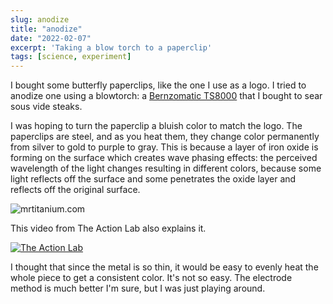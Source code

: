 ```yaml
---
slug: anodize
title: "anodize"
date: "2022-02-07"
excerpt: 'Taking a blow torch to a paperclip'
tags: [science, experiment]
---
```


I bought some butterfly paperclips, like the one I use as a logo. I tried to anodize one using a blowtorch: a [Bernzomatic TS8000](https://amzn.to/3upUfSa) that I bought to sear sous vide steaks.

I was hoping to turn the paperclip a bluish color to match the logo. The paperclips are steel, and as you heat them, they change color permanently from silver to gold to purple to gray. This is because a layer of iron oxide is forming on the surface which creates wave phasing effects: the perceived wavelength of the light changes resulting in different colors, because some light reflects off the surface and some penetrates the oxide layer and reflects off the original surface.

![mrtitanium.com](/assets/post/anodize/wave-interference.gif)

This video from The Action Lab also explains it.

[![The Action Lab](http://i3.ytimg.com/vi/zshXJyq-xcM/maxresdefault.jpg)](https://youtu.be/zshXJyq-xcM)

I thought that since the metal is so thin, it would be easy to evenly heat the whole piece to get a consistent color. It's not so easy. The electrode method is much better I'm sure, but I was just playing around.
